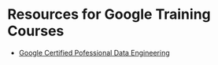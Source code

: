 # Resources for Google Training Courses

- [Google Certified Pofessional Data Engineering](https://github.com/paulleroyza/gcp-training/tree/master/data-engineering)
